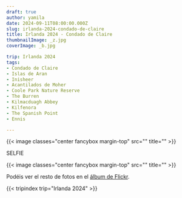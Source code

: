 ```yaml
---
draft: true
author: yamila
date: 2024-09-11T08:00:00.000Z
slug: irlanda-2024-condado-de-claire
title: Irlanda 2024 - Condado de Claire
thumbnailImage: _z.jpg
coverImage: _b.jpg

trip: Irlanda 2024
tags:
- Condado de Claire
- Islas de Aran
- Inisheer
- Acantilados de Moher
- Coole Park Nature Reserve
- The Burren
- Kilmacduagh Abbey
- Kilfenora
- The Spanish Point
- Ennis

---
```



<!--more-->


{{< image classes="center fancybox margin-top" src="" title="" >}}


SELFIE

{{< image classes="center fancybox margin-top" src="" title="" >}}

Podéis ver el resto de fotos en el <a href="https://www.flickr.com/photos/yamila_moreno/albums/" target="_new">álbum de Flickr</a>.

{{< tripindex trip="Irlanda 2024" >}}
